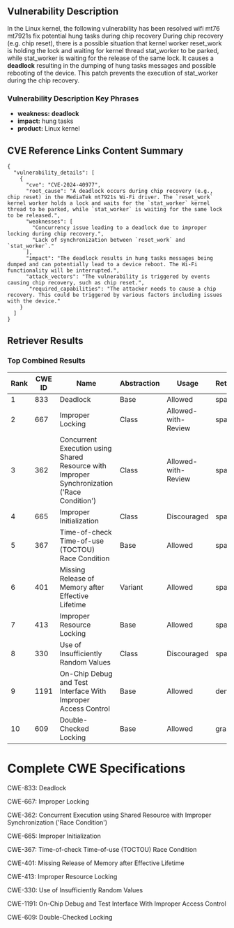 ## Vulnerability Description
In the Linux kernel, the following vulnerability has been resolved wifi mt76 mt7921s fix potential hung tasks during chip recovery During chip recovery (e.g. chip reset), there is a possible situation that kernel worker reset_work is holding the lock and waiting for kernel thread stat_worker to be parked, while stat_worker is waiting for the release of the same lock. It causes a **deadlock** resulting in the dumping of hung tasks messages and possible rebooting of the device. This patch prevents the execution of stat_worker during the chip recovery.

### Vulnerability Description Key Phrases
- **weakness:** **deadlock**
- **impact:** hung tasks
- **product:** Linux kernel

## CVE Reference Links Content Summary
```
{
  "vulnerability_details": [
    {
      "cve": "CVE-2024-40977",
      "root_cause": "A deadlock occurs during chip recovery (e.g., chip reset) in the MediaTek mt7921s Wi-Fi driver. The `reset_work` kernel worker holds a lock and waits for the `stat_worker` kernel thread to be parked, while `stat_worker` is waiting for the same lock to be released.",
      "weaknesses": [
        "Concurrency issue leading to a deadlock due to improper locking during chip recovery.",
        "Lack of synchronization between `reset_work` and `stat_worker`."
      ],
      "impact": "The deadlock results in hung tasks messages being dumped and can potentially lead to a device reboot. The Wi-Fi functionality will be interrupted.",
      "attack_vectors": "The vulnerability is triggered by events causing chip recovery, such as chip reset.",
       "required_capabilities": "The attacker needs to cause a chip recovery. This could be triggered by various factors including issues with the device."
    }
  ]
}
```

## Retriever Results

### Top Combined Results

| Rank | CWE ID | Name | Abstraction | Usage  | Retrievers | Individual Scores |
|------|--------|------|-------------|-------|------------|-------------------|
| 1 | 833 | Deadlock | Base | Allowed | sparse | 0.547 |
| 2 | 667 | Improper Locking | Class | Allowed-with-Review | sparse | 0.504 |
| 3 | 362 | Concurrent Execution using Shared Resource with Improper Synchronization ('Race Condition') | Class | Allowed-with-Review | sparse | 0.439 |
| 4 | 665 | Improper Initialization | Class | Discouraged | sparse | 0.428 |
| 5 | 367 | Time-of-check Time-of-use (TOCTOU) Race Condition | Base | Allowed | sparse | 0.417 |
| 6 | 401 | Missing Release of Memory after Effective Lifetime | Variant | Allowed | sparse | 0.410 |
| 7 | 413 | Improper Resource Locking | Base | Allowed | sparse | 0.404 |
| 8 | 330 | Use of Insufficiently Random Values | Class | Discouraged | sparse | 0.394 |
| 9 | 1191 | On-Chip Debug and Test Interface With Improper Access Control | Base | Allowed | dense | 0.475 |
| 10 | 609 | Double-Checked Locking | Base | Allowed | graph | 0.003 |



# Complete CWE Specifications

CWE-833: Deadlock

CWE-667: Improper Locking

CWE-362: Concurrent Execution using Shared Resource with Improper Synchronization ('Race Condition')

CWE-665: Improper Initialization

CWE-367: Time-of-check Time-of-use (TOCTOU) Race Condition

CWE-401: Missing Release of Memory after Effective Lifetime

CWE-413: Improper Resource Locking

CWE-330: Use of Insufficiently Random Values

CWE-1191: On-Chip Debug and Test Interface With Improper Access Control

CWE-609: Double-Checked Locking